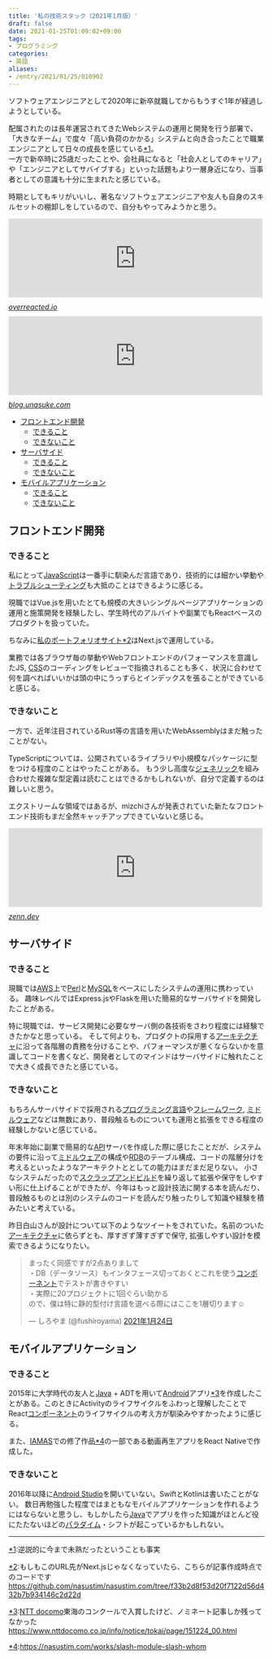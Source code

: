 ```yaml
---
title: '私の技術スタック（2021年1月版）'
draft: false
date: 2021-01-25T01:09:02+09:00
tags:
- プログラミング
categories:
- 英語
aliases:
- /entry/2021/01/25/010902
---
```

ソフトウェアエンジニアとして2020年に新卒就職してからもうすぐ1年が経過しようとしている。


配属されたのは長年運営されてきたWebシステムの運用と開発を行う部署で、「大きなチーム」で度々「高い負荷のかかる」システムと向き合ったことで職業エンジニアとして日々の成長を感じている<a href="#f-71201f07" name="fn-71201f07" title="逆説的に今まで未熟だったということも事実">*1</a>。<br>一方で新卒時に25歳だったことや、会社員になると「社会人としてのキャリア」や「エンジニアとしてサバイブする」といった話題もより一層身近になり、当事者としての意識も十分に生まれたと感じている。


時期としてもキリがいいし、著名なソフトウェアエンジニアや友人も自身のスキルセットの棚卸しをしているので、自分もやってみようかと思う。


<iframe src="https://hatenablog-parts.com/embed?url=https%3A%2F%2Foverreacted.io%2Fja%2Fthings-i-dont-know-as-of-2018%2F" title="2018年の段階で私が知らないこと" class="embed-card embed-webcard" scrolling="no" frameborder="0" style="display: block; width: 100%; height: 155px; max-width: 500px; margin: 10px 0px;"></iframe><cite class="hatena-citation"><a href="https://overreacted.io/ja/things-i-dont-know-as-of-2018/">overreacted.io</a></cite>


<iframe src="https://hatenablog-parts.com/embed?url=https%3A%2F%2Fblog.unasuke.com%2F2020%2Fi-have-to-learn-those-things-in-the-future%2F" title="Railsを主戦場としている自分が今後学ぶべき技術について(随筆) | うなすけとあれこれ" class="embed-card embed-webcard" scrolling="no" frameborder="0" style="display: block; width: 100%; height: 155px; max-width: 500px; margin: 10px 0px;"></iframe><cite class="hatena-citation"><a href="https://blog.unasuke.com/2020/i-have-to-learn-those-things-in-the-future/">blog.unasuke.com</a></cite>


<ul class="table-of-contents">
    <li><a href="#フロントエンド開発">フロントエンド開発</a><ul>
            <li><a href="#できること">できること</a></li>
            <li><a href="#できないこと">できないこと</a></li>
        </ul>
    </li>
    <li><a href="#サーバサイド">サーバサイド</a><ul>
            <li><a href="#できること-1">できること</a></li>
            <li><a href="#できないこと-1">できないこと</a></li>
        </ul>
    </li>
    <li><a href="#モバイルアプリケーション">モバイルアプリケーション</a><ul>
            <li><a href="#できること-2">できること</a></li>
            <li><a href="#できないこと-2">できないこと</a></li>
        </ul>
    </li>
</ul>

<h2 id="フロントエンド開発">フロントエンド開発</h2>

<h3 id="できること">できること</h3>

私にとって<a class="keyword" href="http://d.hatena.ne.jp/keyword/JavaScript">JavaScript</a>は一番手に馴染んだ言語であり、技術的には細かい挙動や<a class="keyword" href="http://d.hatena.ne.jp/keyword/%A5%C8%A5%E9%A5%D6%A5%EB%A5%B7%A5%E5%A1%BC%A5%C6%A5%A3%A5%F3%A5%B0">トラブルシューティング</a>も大抵のことはできるように感じる。


現職ではVue.jsを用いたとても規模の大きいシングルページアプリケーションの運用と施策開発を経験したし、学生時代のアルバイトや副業でもReactベースのプロダクトを扱っていた。


ちなみに<a href="https://nasustim.com/">私のポートフォリオサイト</a><a href="#f-f3098627" name="fn-f3098627" title="もしもこのURL先がNext.jsじゃなくなっていたら、こちらが記事作成時点でのコードです[https://github.com/nasustim/nasustim.com/tree/f33b2d8f53d20f7122d56d432b7b934146c2d22d]">*2</a>はNext.jsで運用している。


業務では各ブラウザ毎の挙動やWebフロントエンドのパフォーマンスを意識したJS, <a class="keyword" href="http://d.hatena.ne.jp/keyword/CSS">CSS</a>のコーディングをレビューで指摘されることも多く、状況に合わせて何を調べればいいかは頭の中にうっすらとインデックスを張ることができていると感じる。


<h3 id="できないこと">できないこと</h3>

一方で、近年注目されているRust等の言語を用いたWebAssemblyはまだ触ったことがない。


<p>TypeScriptについては、公開されているライブラリや小規模なパッケージに型をつける程度のことはやったことがある。
もう少し高度な<a class="keyword" href="http://d.hatena.ne.jp/keyword/%A5%B8%A5%A7%A5%CD%A5%EA%A5%C3%A5%AF">ジェネリック</a>を組み合わせた複雑な型定義は読むことはできるかもしれないが、自分で定義するのは難しいと思う。</p>

エクストリームな領域ではあるが、mizchiさんが発表されていた新たなフロントエンド技術もまだ全然キャッチアップできていないと感じる。


<iframe src="https://hatenablog-parts.com/embed?url=https%3A%2F%2Fzenn.dev%2Fmizchi%2Farticles%2Fc638f1b3b0cd239d3eea" title="Frontend Study #1: 基調講演 -  Frontend 領域を再定義する" class="embed-card embed-webcard" scrolling="no" frameborder="0" style="display: block; width: 100%; height: 155px; max-width: 500px; margin: 10px 0px;"></iframe><cite class="hatena-citation"><a href="https://zenn.dev/mizchi/articles/c638f1b3b0cd239d3eea">zenn.dev</a></cite>


<h2 id="サーバサイド">サーバサイド</h2>

<h3 id="できること-1">できること</h3>

<p>現職では<a class="keyword" href="http://d.hatena.ne.jp/keyword/AWS">AWS</a>上で<a class="keyword" href="http://d.hatena.ne.jp/keyword/Perl">Perl</a>と<a class="keyword" href="http://d.hatena.ne.jp/keyword/MySQL">MySQL</a>をベースにしたシステムの運用に携わっている。
趣味レベルではExpress.jsやFlaskを用いた簡易的なサーバサイドを開発したことがある。</p>

<p>特に現職では、サービス開発に必要なサーバ側の各技術をさわり程度には経験できたかなと思っている。
そして何よりも、プロダクトの採用する<a class="keyword" href="http://d.hatena.ne.jp/keyword/%A5%A2%A1%BC%A5%AD%A5%C6%A5%AF%A5%C1%A5%E3">アーキテクチャ</a>に沿って各階層の責務を分けることや、パフォーマンスが悪くならないかを意識してコードを書くなど、開発者としてのマインドはサーバサイドに触れたことで大きく成長できたと感じている。</p>

<h3 id="できないこと-1">できないこと</h3>

もちろんサーバサイドで採用される<a class="keyword" href="http://d.hatena.ne.jp/keyword/%A5%D7%A5%ED%A5%B0%A5%E9%A5%DF%A5%F3%A5%B0%B8%C0%B8%EC">プログラミング言語</a>や<a class="keyword" href="http://d.hatena.ne.jp/keyword/%A5%D5%A5%EC%A1%BC%A5%E0%A5%EF%A1%BC%A5%AF">フレームワーク</a>, <a class="keyword" href="http://d.hatena.ne.jp/keyword/%A5%DF%A5%C9%A5%EB%A5%A6%A5%A7%A5%A2">ミドルウェア</a>などは無数にあり、普段触るものについても運用と拡張をできる程度の経験しかないと感じている。


<p>年末年始に副業で簡易的な<a class="keyword" href="http://d.hatena.ne.jp/keyword/API">API</a>サーバを作成した際に感じたことだが、システムの要件に沿って<a class="keyword" href="http://d.hatena.ne.jp/keyword/%A5%DF%A5%C9%A5%EB%A5%A6%A5%A7%A5%A2">ミドルウェア</a>の構成や<a class="keyword" href="http://d.hatena.ne.jp/keyword/RDB">RDB</a>のテーブル構成、コードの階層分けを考えるといったようなアーキテクトととしての能力はまだまだ足りない。
小さなシステムだったので<a class="keyword" href="http://d.hatena.ne.jp/keyword/%A5%B9%A5%AF%A5%E9%A5%C3%A5%D7%A5%A2%A5%F3%A5%C9%A5%D3%A5%EB%A5%C9">スクラップアンドビルド</a>を繰り返して拡張や保守をしやすい形に仕上げることができたが、今年はもっと設計技法に関する本を読んだり、普段触るものとは別のシステムのコードを読んだり触ったりして知識や経験を積みたいと考えている。</p>

昨日白山さんが設計について以下のようなツイートをされていた。名前のついた<a class="keyword" href="http://d.hatena.ne.jp/keyword/%A5%A2%A1%BC%A5%AD%A5%C6%A5%AF%A5%C1%A5%E3">アーキテクチャ</a>に依らずとも、厚すぎず薄すぎずで保守, 拡張しやすい設計を模索できるようになりたい。


<blockquote data-conversation="none" class="twitter-tweet" data-lang="ja"><p lang="ja" dir="ltr">まったく同感ですが2点ありまして<br>・DB（データソース）もインタフェース切っておくとこれを使う<a class="keyword" href="http://d.hatena.ne.jp/keyword/%A5%B3%A5%F3%A5%DD%A1%BC%A5%CD%A5%F3%A5%C8">コンポーネント</a>でテストが書きやすい<br>・実際に20プロジェクトに1回ぐらい助かる<br>ので、僕は特に静的型付け言語を選べる際にはここを1層切ります☺️</p>&mdash; しろやま (@fushiroyama) <a href="https://twitter.com/fushiroyama/status/1353233532714328064?ref_src=twsrc%5Etfw">2021年1月24日</a></blockquote> <script async src="https://platform.twitter.com/widgets.js" charset="utf-8"></script> 


<h2 id="モバイルアプリケーション">モバイルアプリケーション</h2>

<h3 id="できること-2">できること</h3>

2015年に大学時代の友人と<a class="keyword" href="http://d.hatena.ne.jp/keyword/Java">Java</a> + ADTを用いて<a class="keyword" href="http://d.hatena.ne.jp/keyword/Android">Android</a>アプリ<a href="#f-461c45f0" name="fn-461c45f0" title="NTT docomo東海のコンクールで入賞したけど、ノミネート記事しか残ってなかった [https://www.nttdocomo.co.jp/info/notice/tokai/page/151224_00.html]">*3</a>を作成したことがある。このときにActivityのライフサイクルをふわっと理解したことでReact<a class="keyword" href="http://d.hatena.ne.jp/keyword/%A5%B3%A5%F3%A5%DD%A1%BC%A5%CD%A5%F3%A5%C8">コンポーネント</a>のライフサイクルの考え方が馴染みやすかったように感じる。


また、<a class="keyword" href="http://d.hatena.ne.jp/keyword/IAMAS">IAMAS</a>での修了作品<a href="#f-e0ba2385" name="fn-e0ba2385" title="https://nasustim.com/works/slash-module-slash-whom">*4</a>の一部である動画再生アプリをReact Nativeで作成した。


<h3 id="できないこと-2">できないこと</h3>

<p>2016年以降に<a class="keyword" href="http://d.hatena.ne.jp/keyword/Android%20Studio">Android Studio</a>を開いていない。SwiftとKotlinは書いたことがない。
数日再勉強した程度ではまともなモバイルアプリケーションを作れるようにはならないと思うし、もしかしたら<a class="keyword" href="http://d.hatena.ne.jp/keyword/Java">Java</a>でアプリを作った知識がほとんど役にたたないほどの<a class="keyword" href="http://d.hatena.ne.jp/keyword/%A5%D1%A5%E9%A5%C0%A5%A4%A5%E0">パラダイム</a>・シフトが起こっているかもしれない。</p>

<hr />
<div class="footnote">
<p class="footnote"><a href="#fn-71201f07" name="f-71201f07" class="footnote-number">*1</a><span class="footnote-delimiter">:</span><span class="footnote-text">逆説的に今まで未熟だったということも事実</span></p>
<p class="footnote"><a href="#fn-f3098627" name="f-f3098627" class="footnote-number">*2</a><span class="footnote-delimiter">:</span><span class="footnote-text">もしもこのURL先がNext.jsじゃなくなっていたら、こちらが記事作成時点でのコードです<a href="https://github.com/nasustim/nasustim.com/tree/f33b2d8f53d20f7122d56d432b7b934146c2d22d">https://github.com/nasustim/nasustim.com/tree/f33b2d8f53d20f7122d56d432b7b934146c2d22d</a></span></p>
<p class="footnote"><a href="#fn-461c45f0" name="f-461c45f0" class="footnote-number">*3</a><span class="footnote-delimiter">:</span><span class="footnote-text"><a class="keyword" href="http://d.hatena.ne.jp/keyword/NTT%20docomo">NTT docomo</a>東海のコンクールで入賞したけど、ノミネート記事しか残ってなかった <a href="https://www.nttdocomo.co.jp/info/notice/tokai/page/151224_00.html">https://www.nttdocomo.co.jp/info/notice/tokai/page/151224_00.html</a></span></p>
<p class="footnote"><a href="#fn-e0ba2385" name="f-e0ba2385" class="footnote-number">*4</a><span class="footnote-delimiter">:</span><span class="footnote-text"><a href="https://nasustim.com/works/slash-module-slash-whom">https://nasustim.com/works/slash-module-slash-whom</a></span></p>
</div>
